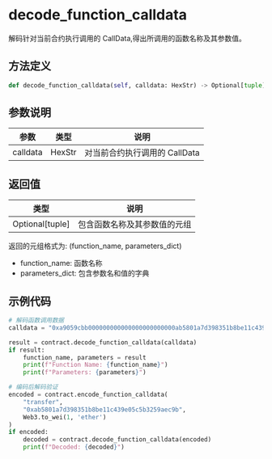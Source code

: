# decode_function_calldata

解码针对当前合约执行调用的 CallData,得出所调用的函数名称及其参数值。

## 方法定义

```python
def decode_function_calldata(self, calldata: HexStr) -> Optional[tuple]
```

## 参数说明

| 参数     | 类型   | 说明                          |
| -------- | ------ | ----------------------------- |
| calldata | HexStr | 对当前合约执行调用的 CallData |

## 返回值

| 类型            | 说明                         |
| --------------- | ---------------------------- |
| Optional[tuple] | 包含函数名称及其参数值的元组 |

返回的元组格式为: (function_name, parameters_dict)

- function_name: 函数名称
- parameters_dict: 包含参数名和值的字典

## 示例代码

```python
# 解码函数调用数据
calldata = "0xa9059cbb000000000000000000000000ab5801a7d398351b8be11c439e05c5b3259aec9b0000000000000000000000000000000000000000000000000de0b6b3a7640000"

result = contract.decode_function_calldata(calldata)
if result:
    function_name, parameters = result
    print(f"Function Name: {function_name}")
    print(f"Parameters: {parameters}")

# 编码后解码验证
encoded = contract.encode_function_calldata(
    "transfer",
    "0xab5801a7d398351b8be11c439e05c5b3259aec9b",
    Web3.to_wei(1, 'ether')
)
if encoded:
    decoded = contract.decode_function_calldata(encoded)
    print(f"Decoded: {decoded}")
```
